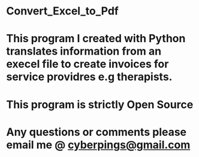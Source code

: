 # Convert_Excel_to_Pdf

# This program I created with Python translates information from an execel file to create invoices for service providres e.g therapists.

# This program is strictly Open Source

# Any questions or comments please email me @ cyberpings@gmail.com
